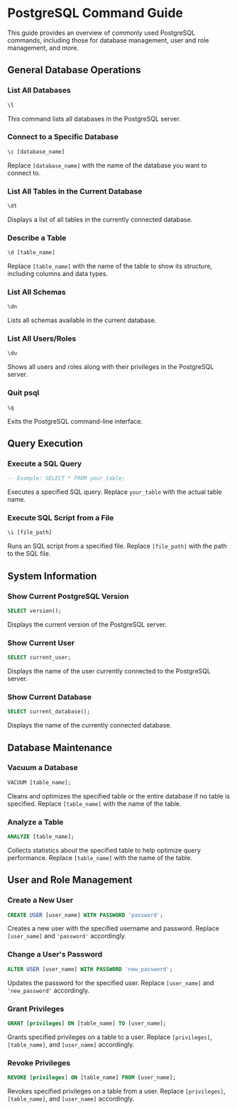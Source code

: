 
# PostgreSQL Command Guide

This guide provides an overview of commonly used PostgreSQL commands, including those for database management, user and role management, and more.

## General Database Operations

### List All Databases
```sql
\l
```
This command lists all databases in the PostgreSQL server.

### Connect to a Specific Database
```sql
\c [database_name]
```
Replace `[database_name]` with the name of the database you want to connect to.

### List All Tables in the Current Database
```sql
\dt
```
Displays a list of all tables in the currently connected database.

### Describe a Table
```sql
\d [table_name]
```
Replace `[table_name]` with the name of the table to show its structure, including columns and data types.

### List All Schemas
```sql
\dn
```
Lists all schemas available in the current database.

### List All Users/Roles
```sql
\du
```
Shows all users and roles along with their privileges in the PostgreSQL server.

### Quit psql
```sql
\q
```
Exits the PostgreSQL command-line interface.

## Query Execution

### Execute a SQL Query
```sql
-- Example: SELECT * FROM your_table;
```
Executes a specified SQL query. Replace `your_table` with the actual table name.

### Execute SQL Script from a File
```sql
\i [file_path]
```
Runs an SQL script from a specified file. Replace `[file_path]` with the path to the SQL file.

## System Information

### Show Current PostgreSQL Version
```sql
SELECT version();
```
Displays the current version of the PostgreSQL server.

### Show Current User
```sql
SELECT current_user;
```
Displays the name of the user currently connected to the PostgreSQL server.

### Show Current Database
```sql
SELECT current_database();
```
Displays the name of the currently connected database.

## Database Maintenance

### Vacuum a Database
```sql
VACUUM [table_name];
```
Cleans and optimizes the specified table or the entire database if no table is specified. Replace `[table_name]` with the name of the table.

### Analyze a Table
```sql
ANALYZE [table_name];
```
Collects statistics about the specified table to help optimize query performance. Replace `[table_name]` with the name of the table.

## User and Role Management

### Create a New User
```sql
CREATE USER [user_name] WITH PASSWORD 'password';
```
Creates a new user with the specified username and password. Replace `[user_name]` and `'password'` accordingly.

### Change a User's Password
```sql
ALTER USER [user_name] WITH PASSWORD 'new_password';
```
Updates the password for the specified user. Replace `[user_name]` and `'new_password'` accordingly.

### Grant Privileges
```sql
GRANT [privileges] ON [table_name] TO [user_name];
```
Grants specified privileges on a table to a user. Replace `[privileges]`, `[table_name]`, and `[user_name]` accordingly.

### Revoke Privileges
```sql
REVOKE [privileges] ON [table_name] FROM [user_name];
```
Revokes specified privileges on a table from a user. Replace `[privileges]`, `[table_name]`, and `[user_name]` accordingly.
